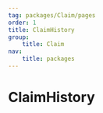 ```yaml
---
tag: packages/Claim/pages
order: 1
title: ClaimHistory
group:
    title: Claim
nav:
    title: packages
---
```


# ClaimHistory
